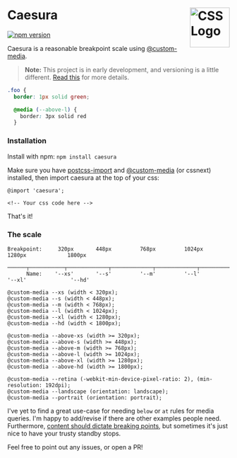 # Caesura <img src="https://rawgit.com/jonathantneal/media-expressions-spec/gh-pages/css-logo.svg" alt="CSS Logo" width="90" height="90" align="right">

[![npm version](https://badge.fury.io/js/caesura.svg)](https://badge.fury.io/js/caesura)

Caesura is a reasonable breakpoint scale using [@custom-media](https://github.com/postcss/postcss-custom-media).
> **Note:** This project is in early development, and versioning is a little different. [Read this](http://markup.im/#q4_cRZ1Q) for more details.

```css
.foo {
  border: 1px solid green;

  @media (--above-l) {
    border: 3px solid red
  }
```

### Installation

Install with npm:
`npm install caesura`

Make sure you have [postcss-import](https://github.com/postcss/postcss-import) and [@custom-media](https://github.com/postcss/postcss-custom-media) (or cssnext) installed, then import caesura at the top of your css:

```
@import 'caesura';

<!-- Your css code here -->
```
That's it!

### The scale

```
Breakpoint:     320px       448px         768px         1024px       1280px             1800px
            ──────┬───────────┬─────────────┬─────────────┬─────────────┬──────────────────┬─────
      Name:    '--xs'       '--s'         '--m'         '--l'        '--xl'              '--hd'
```

```                           
@custom-media --xs (width < 320px);
@custom-media --s (width < 448px);
@custom-media --m (width < 768px);
@custom-media --l (width < 1024px);
@custom-media --xl (width < 1280px);
@custom-media --hd (width < 1800px);

@custom-media --above-xs (width >= 320px);
@custom-media --above-s (width >= 448px);
@custom-media --above-m (width >= 768px);
@custom-media --above-l (width >= 1024px);
@custom-media --above-xl (width >= 1280px);
@custom-media --above-hd (width >= 1800px);

@custom-media --retina (-webkit-min-device-pixel-ratio: 2), (min-resolution: 192dpi);
@custom-media --landscape (orientation: landscape);
@custom-media --portrait (orientation: portrait);
```

I've yet to find a great use-case for needing `below` or `at` rules for media queries. I'm happy to add/revise if there are other examples people need. Furthermore, [content should dictate breaking points](https://github.com/jescalan/gps#breakpoints), but sometimes it's just nice to have your trusty standby stops.

Feel free to point out any issues, or open a PR!
